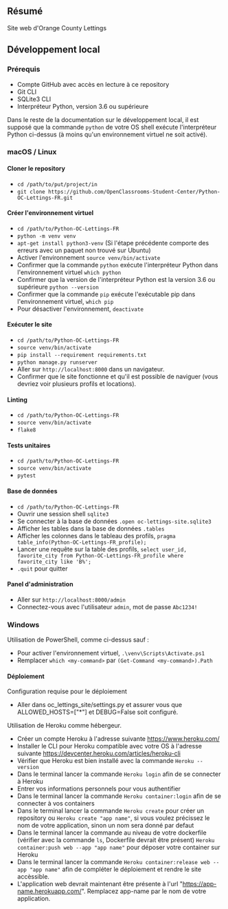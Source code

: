 ## Résumé

Site web d'Orange County Lettings

## Développement local

### Prérequis

- Compte GitHub avec accès en lecture à ce repository
- Git CLI
- SQLite3 CLI
- Interpréteur Python, version 3.6 ou supérieure

Dans le reste de la documentation sur le développement local, il est supposé que la commande `python` de votre OS shell exécute l'interpréteur Python ci-dessus (à moins qu'un environnement virtuel ne soit activé).

### macOS / Linux

#### Cloner le repository

- `cd /path/to/put/project/in`
- `git clone https://github.com/OpenClassrooms-Student-Center/Python-OC-Lettings-FR.git`

#### Créer l'environnement virtuel

- `cd /path/to/Python-OC-Lettings-FR`
- `python -m venv venv`
- `apt-get install python3-venv` (Si l'étape précédente comporte des erreurs avec un paquet non trouvé sur Ubuntu)
- Activer l'environnement `source venv/bin/activate`
- Confirmer que la commande `python` exécute l'interpréteur Python dans l'environnement virtuel
`which python`
- Confirmer que la version de l'interpréteur Python est la version 3.6 ou supérieure `python --version`
- Confirmer que la commande `pip` exécute l'exécutable pip dans l'environnement virtuel, `which pip`
- Pour désactiver l'environnement, `deactivate`

#### Exécuter le site

- `cd /path/to/Python-OC-Lettings-FR`
- `source venv/bin/activate`
- `pip install --requirement requirements.txt`
- `python manage.py runserver`
- Aller sur `http://localhost:8000` dans un navigateur.
- Confirmer que le site fonctionne et qu'il est possible de naviguer (vous devriez voir plusieurs profils et locations).

#### Linting

- `cd /path/to/Python-OC-Lettings-FR`
- `source venv/bin/activate`
- `flake8`

#### Tests unitaires

- `cd /path/to/Python-OC-Lettings-FR`
- `source venv/bin/activate`
- `pytest`

#### Base de données

- `cd /path/to/Python-OC-Lettings-FR`
- Ouvrir une session shell `sqlite3`
- Se connecter à la base de données `.open oc-lettings-site.sqlite3`
- Afficher les tables dans la base de données `.tables`
- Afficher les colonnes dans le tableau des profils, `pragma table_info(Python-OC-Lettings-FR_profile);`
- Lancer une requête sur la table des profils, `select user_id, favorite_city from
  Python-OC-Lettings-FR_profile where favorite_city like 'B%';`
- `.quit` pour quitter

#### Panel d'administration

- Aller sur `http://localhost:8000/admin`
- Connectez-vous avec l'utilisateur `admin`, mot de passe `Abc1234!`

### Windows

Utilisation de PowerShell, comme ci-dessus sauf :

- Pour activer l'environnement virtuel, `.\venv\Scripts\Activate.ps1` 
- Remplacer `which <my-command>` par `(Get-Command <my-command>).Path`

#### Déploiement

Configuration requise pour le déploiement

- Aller dans oc_lettings_site/settings.py et assurer vous que  ALLOWED_HOSTS=["*"] et DEBUG=False soit configuré.

Utilisation de Heroku comme hébergeur.

- Créer un compte Heroku à l'adresse suivante https://www.heroku.com/
- Installer le CLI pour Heroku compatible avec votre OS à l'adresse suivante https://devcenter.heroku.com/articles/heroku-cli
- Vérifier que Heroku est bien installé avec la commande `Heroku --version`
- Dans le terminal lancer la commande `Heroku login` afin de se connecter à Heroku
- Entrer vos informations personnels pour vous authentifier
- Dans le terminal lancer la commande `Heroku container:login` afin de se connecter à vos containers
- Dans le terminal lancer la commande `Heroku create` pour créer un repository ou `Heroku create "app name"`, si vous voulez précissez le nom de votre application, sinon un nom sera donné par defaut
- Dans le terminal lancer la commande au niveau de votre dockerfile (vérifier avec la commande `ls`, Dockerfile devrait être présent) `Heroku container:push web --app "app name"` pour déposer votre container sur Heroku
- Dans le terminal lancer la commande `Heroku container:release web --app "app name"` afin de compléter le déploiement et rendre le site accèssible.
- L'application web devrait maintenant être présente à l'url "https://app-name.herokuapp.com/". Remplacez app-name par le nom de votre application.
